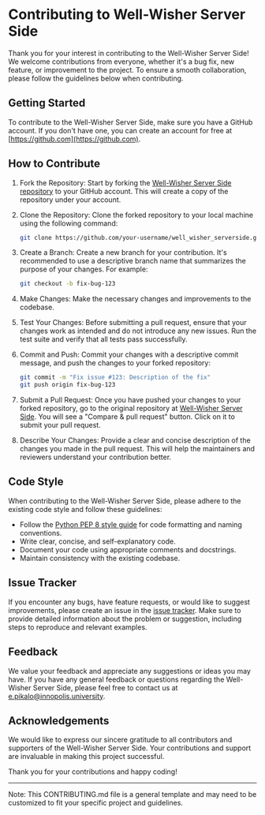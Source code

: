 # Contributing to Well-Wisher Server Side

Thank you for your interest in contributing to the Well-Wisher Server Side! We welcome contributions from everyone, whether it's a bug fix, new feature, or improvement to the project. To ensure a smooth collaboration, please follow the guidelines below when contributing.

## Getting Started

To contribute to the Well-Wisher Server Side, make sure you have a GitHub account. If you don't have one, you can create an account for free at [https://github.com](https://github.com).

## How to Contribute

1. Fork the Repository: Start by forking the [Well-Wisher Server Side repository](https://github.com/innopolisPythonSummerProject/well_wisher_serverside) to your GitHub account. This will create a copy of the repository under your account.

2. Clone the Repository: Clone the forked repository to your local machine using the following command:

   ```bash
   git clone https://github.com/your-username/well_wisher_serverside.git
   ```

3. Create a Branch: Create a new branch for your contribution. It's recommended to use a descriptive branch name that summarizes the purpose of your changes. For example:

   ```bash
   git checkout -b fix-bug-123
   ```

4. Make Changes: Make the necessary changes and improvements to the codebase.

5. Test Your Changes: Before submitting a pull request, ensure that your changes work as intended and do not introduce any new issues. Run the test suite and verify that all tests pass successfully.

6. Commit and Push: Commit your changes with a descriptive commit message, and push the changes to your forked repository:

   ```bash
   git commit -m "Fix issue #123: Description of the fix"
   git push origin fix-bug-123
   ```

7. Submit a Pull Request: Once you have pushed your changes to your forked repository, go to the original repository at [Well-Wisher Server Side](https://github.com/innopolisPythonSummerProject/well_wisher_serverside). You will see a "Compare & pull request" button. Click on it to submit your pull request.

8. Describe Your Changes: Provide a clear and concise description of the changes you made in the pull request. This will help the maintainers and reviewers understand your contribution better.

## Code Style

When contributing to the Well-Wisher Server Side, please adhere to the existing code style and follow these guidelines:

- Follow the [Python PEP 8 style guide](https://www.python.org/dev/peps/pep-0008/) for code formatting and naming conventions.
- Write clear, concise, and self-explanatory code.
- Document your code using appropriate comments and docstrings.
- Maintain consistency with the existing codebase.

## Issue Tracker

If you encounter any bugs, have feature requests, or would like to suggest improvements, please create an issue in the [issue tracker](https://github.com/innopolisPythonSummerProject/well_wisher_serverside/issues). Make sure to provide detailed information about the problem or suggestion, including steps to reproduce and relevant examples.

## Feedback

We value your feedback and appreciate any suggestions or ideas you may have. If you have any general feedback or questions regarding the Well-Wisher Server Side, please feel free to contact us at [e.pikalo@innopolis.university](mailto:e.pikalo@innopolis.university).

## Acknowledgements

We would like to express our sincere gratitude to all contributors and supporters of the Well-Wisher Server Side. Your contributions and support are invaluable in making this project successful.

Thank you for your contributions and happy coding!

---

Note: This CONTRIBUTING.md file is a general template and may need to be customized to fit your specific project and guidelines.
